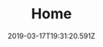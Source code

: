---
title: Home
date: 2019-03-17T19:31:20.591Z
jumbotron: ''
jumboText1: ''
jumboText2: ''
card1Img: 'https://images.unsplash.com/photo-1531257243018-c547a2e35767?ixlib=rb-1.2.1&ixid=eyJhcHBfaWQiOjEyMDd9&auto=format&fit=crop&w=1082&q=80'
# Card One
card1Title: 'Card Title'
card1Text: "Some quick example text to build on the card title and make up the bulk of the card's content."
card1ButtonText: "Go Somewhere"
buttonLink1: '/about'
# Card Two
card2Img: 'https://images.unsplash.com/photo-1531257243018-c547a2e35767?ixlib=rb-1.2.1&ixid=eyJhcHBfaWQiOjEyMDd9&auto=format&fit=crop&w=1082&q=80'
card2Title: 'Card Title'
card2Text: "Some quick example text to build on the card title and make up the bulk of the card's content. Some quick example text to build on the card title and make up the bulk of the card's content. Some quick example text to build on the card title and make up the bulk of the card's content."
card2ButtonText: "Go Somewhere"
buttonLink2: '/order'
# Card Three
card3Img: 'https://images.unsplash.com/photo-1531257243018-c547a2e35767?ixlib=rb-1.2.1&ixid=eyJhcHBfaWQiOjEyMDd9&auto=format&fit=crop&w=1082&q=80'
card3Title: 'Card Title'
card3Text: "Some quick example text to build on the card title and make up the bulk of the card's content. Some quick example text to build on the card title and make up the bulk of the card's content."
card3ButtonText: "Go Somewhere"
buttonLink3: '/contact'
---